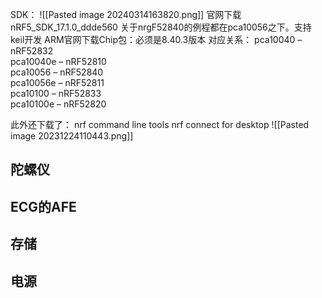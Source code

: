SDK：
![[Pasted image 20240314163820.png]]
官网下载nRF5_SDK_17.1.0_ddde560
关于nrgF52840的例程都在pca10056之下。支持keil开发
ARM官网下载Chip包：必须是8.40.3版本
对应关系：
pca10040 – nRF52832  
pca10040e – nRF52810  
pca10056 – nRF52840  
pca10056e – nRF52811  
pca10100 – nRF52833  
pca10100e – nRF52820

此外还下载了：
nrf command line tools
nrf connect for desktop
![[Pasted image 20231224110443.png]]


## 陀螺仪

## ECG的AFE

## 存储

## 电源
